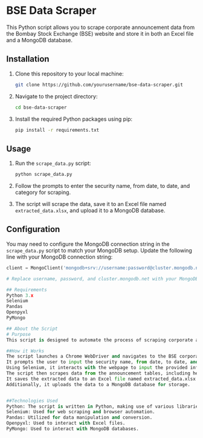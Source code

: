 # BSE Data Scraper

This Python script allows you to scrape corporate announcement data from the Bombay Stock Exchange (BSE) website and store it in both an Excel file and a MongoDB database.

## Installation

1. Clone this repository to your local machine:

    ```bash
    git clone https://github.com/yourusername/bse-data-scraper.git
    ```

2. Navigate to the project directory:

    ```bash
    cd bse-data-scraper
    ```

3. Install the required Python packages using pip:

    ```bash
    pip install -r requirements.txt
    ```

## Usage

1. Run the `scrape_data.py` script:

    ```bash
    python scrape_data.py
    ```

2. Follow the prompts to enter the security name, from date, to date, and category for scraping.

3. The script will scrape the data, save it to an Excel file named `extracted_data.xlsx`, and upload it to a MongoDB database.

## Configuration

You may need to configure the MongoDB connection string in the `scrape_data.py` script to match your MongoDB setup. Update the following line with your MongoDB connection string:

```python
client = MongoClient('mongodb+srv://username:password@cluster.mongodb.net/')

# Replace username, password, and cluster.mongodb.net with your MongoDB credentials and cluster details.

## Requirements
Python 3.x
Selenium
Pandas
Openpyxl
PyMongo

## About the Script
# Purpose
This script is designed to automate the process of scraping corporate announcement data from the BSE website. It fetches information such as heading, PDF link, and XBRL code from the announcement tables.

##How it Works
The script launches a Chrome WebDriver and navigates to the BSE corporate announcements page.
It prompts the user to input the security name, from date, to date, and category for scraping.
Using Selenium, it interacts with the webpage to input the provided information and submit the form.
The script then scrapes data from the announcement tables, including headings, PDF links, and XBRL codes.
It saves the extracted data to an Excel file named extracted_data.xlsx.
Additionally, it uploads the data to a MongoDB database for storage.


##Technologies Used
Python: The script is written in Python, making use of various libraries such as Selenium, Pandas, and PyMongo.
Selenium: Used for web scraping and browser automation.
Pandas: Utilized for data manipulation and conversion.
Openpyxl: Used to interact with Excel files.
PyMongo: Used to interact with MongoDB databases.
